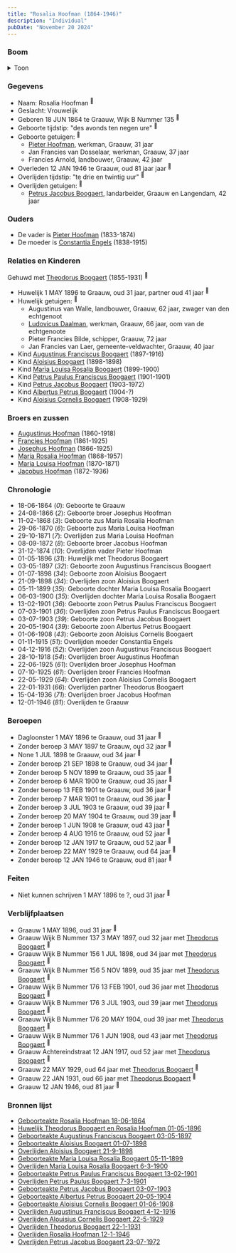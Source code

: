 ```yaml
---
title: "Rosalia Hoofman (1864-1946)"
description: "Individual"
pubDate: "November 20 2024"
---
```


### Boom
<details><summary>Toon</summary>

![test](https://www.plantuml.com/plantuml/svg/bPPjJzim4CVV-rESuCLULSf3dumgeEtQCGIiOcpID4t8IKnhrRMHxGnLYE--At5QI2gQlUlvShwVx_u-zzmwPbo-aiGkXNfaXgqWOUboRdIkih6Mse0pJ5bqSUN8GcGSKc5IoOlVVFNerh3YguGRMonPnmtNRlt8oPjTKyciXMS202DjCcxk5Y9TAcxjOB1YGfsUGanU2Fa4izTKbXGHHpF1SKEuqFfXnTGHC0jVWo08Ou3ZIJpjJ4Uuw_E3u39xWS59mfBrVQATa_pa52XS3syXxCSnRg0SLy9Q_kPhkyobl6Sgkq-DjZRH28HXSGYV9sECwxNXYs4iVq8qppFM2ekcd60mKNCkxGwfZKZJqIIUn1yW8KmVHlml5aaT9WdXvjjF26dOgO4CJfvubWarny-Y3bp-kC6zky4hpXHnWWuSIp5Vk3MNKZyXqWlnbMkr_1V4S-yMV2GkR5nHcvJfRhLb4WzTRKJKXcq7cvo-1DrMzd0D8hWSOWnjTtT5AB7k5bndskGMPQNdZ1jNac6E9X89-vqEd1scY4eA5CT7hGXHShzmLzhTTg8RrplX8uVvFBTEAEIVuZrBXKtt7gNNv2XncRhNkBRjGkWqxDOEDPHQMB6Nfj-eiDZfgmrDlp5D5CBtoUnTp1RdcXbKtvNEXMLGYh6EHflSmKvng_gKDaRh5fE41a6DRCRTHdypbii3RQH1eyB5C9sCDhd2ndYz4gykJeztoLATx8KAcsdhjPiqY9jtiupfHN2HI-lUQWlV2xSfMW5NXugQG4L1eNWQD9ycPtZPwneVQwEu5Fj86ZqqOJ7MQF0VOeyyV4HtFVCJrS_ZRapy8Dij-87IydEXOlShDdrlqw1YXnKxgjWUe0Ujt_YuPrpzsIRoaw3geCJVmue3K_ihK7M4nCkmweY8bqBL4HDopbM6_rl-0G00)
</details>

### Gegevens
- Naam: Rosalia Hoofman <sup><a href="../s00029/" style="text-decoration:none" title="Geboorteakte Rosalia Hoofman 18-06-1864">:link:</a></sup>
- Geslacht: Vrouwelijk
- Geboren 18 JUN 1864 te Graauw, Wijk B Nummer 135 <sup><a href="../s00029/" style="text-decoration:none" title="Geboorteakte Rosalia Hoofman 18-06-1864">:link:</a></sup>
- Geboorte tijdstip: "des avonds ten negen ure" <sup><a href="../s00029/" style="text-decoration:none" title="Geboorteakte Rosalia Hoofman 18-06-1864">:link:</a></sup>
- Geboorte getuigen: <sup><a href="../s00029/" style="text-decoration:none" title="Geboorteakte Rosalia Hoofman 18-06-1864">:link:</a></sup>
  - [Pieter Hoofman](../i00013/), werkman, Graauw, 31 jaar
  - Jan Francies van Dosselaar, werkman, Graauw, 37 jaar
  - Francies Arnold, landbouwer, Graauw, 42 jaar
- Overleden 12 JAN 1946 te Graauw, oud 81 jaar jaar <sup><a href="../s00033/" style="text-decoration:none" title="Overlijden Rosalia Hoofman 12-1-1946 ">:link:</a></sup>
- Overlijden tijdstip: "te drie en twintig uur" <sup><a href="../s00033/" style="text-decoration:none" title="Overlijden Rosalia Hoofman 12-1-1946 ">:link:</a></sup>
- Overlijden getuigen: <sup><a href="../s00033/" style="text-decoration:none" title="Overlijden Rosalia Hoofman 12-1-1946 ">:link:</a></sup>
  - [Petrus Jacobus Boogaert](../i00191/), landarbeider, Graauw en Langendam, 42 jaar

### Ouders
- De vader is [Pieter Hoofman](../i00013/) (1833-1874)
- De moeder is [Constantia Engels](../i00014/) (1838-1915)

### Relaties en Kinderen

Gehuwd met [Theodorus Boogaert](../i00186/) (1855-1931) <sup><a href="../s00316/" style="text-decoration:none" title="Huwelijk Theodorus Boogaert en Rosalia Hoofman 01-05-1896">:link:</a></sup>
- Huwelijk 1 MAY 1896 te Graauw, oud 31 jaar, partner oud 41 jaar <sup><a href="../s00316/" style="text-decoration:none" title="Huwelijk Theodorus Boogaert en Rosalia Hoofman 01-05-1896">:link:</a></sup>
- Huwelijk getuigen:  <sup><a href="../s00316/" style="text-decoration:none" title="Huwelijk Theodorus Boogaert en Rosalia Hoofman 01-05-1896">:link:</a></sup>
  - Augustinus van Walle, landbouwer, Graauw, 62 jaar, zwager van den echtgenoot
  - [Ludovicus Daalman](../i00029/), werkman, Graauw, 66 jaar, oom van de echtgenoote
  - Pieter Francies Bilde, schipper, Graauw, 72 jaar
  - Jan Francies van Laer, gemeente-veldwachter, Graauw, 40 jaar
- Kind [Augustinus Franciscus Boogaert](../i00187/) (1897-1916)
- Kind [Aloisius Boogaert](../i00188/) (1898-1898)
- Kind [Maria Louisa Rosalia Boogaert](../i00189/) (1899-1900)
- Kind [Petrus Paulus Franciscus Boogaert](../i00190/) (1901-1901)
- Kind [Petrus Jacobus Boogaert](../i00191/) (1903-1972)
- Kind [Albertus Petrus Boogaert](../i00192/) (1904-?)
- Kind [Aloisius Cornelis Boogaert](../i00193/) (1908-1929)

### Broers en zussen
- [Augustinus Hoofman](../i00007/) (1860-1918)
- [Francies Hoofman](../i00023/) (1861-1925)
- [Josephus Hoofman](../i00025/) (1866-1925)
- [Maria Rosalia Hoofman](../i00026/) (1868-1957)
- [Maria Louisa Hoofman](../i00027/) (1870-1871)
- [Jacobus Hoofman](../i00072/) (1872-1936)

### Chronologie
- 18-06-1864 (<i>0</i>): Geboorte te Graauw
- 24-08-1866 (<i>2</i>): Geboorte broer Josephus Hoofman
- 11-02-1868 (<i>3</i>): Geboorte zus Maria Rosalia Hoofman
- 29-06-1870 (<i>6</i>): Geboorte zus Maria Louisa Hoofman
- 29-10-1871 (<i>7</i>): Overlijden zus Maria Louisa Hoofman
- 08-09-1872 (<i>8</i>): Geboorte broer Jacobus Hoofman
- 31-12-1874 (<i>10</i>): Overlijden vader Pieter Hoofman
- 01-05-1896 (<i>31</i>): Huwelijk met Theodorus Boogaert
- 03-05-1897 (<i>32</i>): Geboorte zoon Augustinus Franciscus Boogaert
- 01-07-1898 (<i>34</i>): Geboorte zoon Aloisius Boogaert
- 21-09-1898 (<i>34</i>): Overlijden zoon Aloisius Boogaert
- 05-11-1899 (<i>35</i>): Geboorte dochter Maria Louisa Rosalia Boogaert
- 06-03-1900 (<i>35</i>): Overlijden dochter Maria Louisa Rosalia Boogaert
- 13-02-1901 (<i>36</i>): Geboorte zoon Petrus Paulus Franciscus Boogaert
- 07-03-1901 (<i>36</i>): Overlijden zoon Petrus Paulus Franciscus Boogaert
- 03-07-1903 (<i>39</i>): Geboorte zoon Petrus Jacobus Boogaert
- 20-05-1904 (<i>39</i>): Geboorte zoon Albertus Petrus Boogaert
- 01-06-1908 (<i>43</i>): Geboorte zoon Aloisius Cornelis Boogaert
- 01-11-1915 (<i>51</i>): Overlijden moeder Constantia Engels
- 04-12-1916 (<i>52</i>): Overlijden zoon Augustinus Franciscus Boogaert
- 28-10-1918 (<i>54</i>): Overlijden broer Augustinus Hoofman
- 22-06-1925 (<i>61</i>): Overlijden broer Josephus Hoofman
- 07-10-1925 (<i>61</i>): Overlijden broer Francies Hoofman
- 22-05-1929 (<i>64</i>): Overlijden zoon Aloisius Cornelis Boogaert
- 22-01-1931 (<i>66</i>): Overlijden partner Theodorus Boogaert
- 15-04-1936 (<i>71</i>): Overlijden broer Jacobus Hoofman
- 12-01-1946 (<i>81</i>): Overlijden te Graauw

### Beroepen
- Dagloonster 1 MAY 1896 te Graauw, oud 31 jaar <sup><a href="../s00316/" style="text-decoration:none" title="Huwelijk Theodorus Boogaert en Rosalia Hoofman 01-05-1896">:link:</a></sup>
- Zonder beroep 3 MAY 1897 te Graauw, oud 32 jaar <sup><a href="../s00317/" style="text-decoration:none" title="Geboorteakte Augustinus Franciscus Boogaert 03-05-1897">:link:</a></sup>
- None 1 JUL 1898 te Graauw, oud 34 jaar <sup><a href="../s00318/" style="text-decoration:none" title="Geboorteakte Aloisius Boogaert 01-07-1898">:link:</a></sup>
- Zonder beroep 21 SEP 1898 te Graauw, oud 34 jaar <sup><a href="../s00319/" style="text-decoration:none" title="Overlijden Aloisius Boogaert 21-9-1898 ">:link:</a></sup>
- Zonder beroep 5 NOV 1899 te Graauw, oud 35 jaar <sup><a href="../s00320/" style="text-decoration:none" title="Geboorteakte Maria Louisa Rosalia Boogaert 05-11-1899 ">:link:</a></sup>
- Zonder beroep 6 MAR 1900 te Graauw, oud 35 jaar <sup><a href="../s00321/" style="text-decoration:none" title="Overlijden Maria Louisa Rosalia Boogaert 6-3-1900 ">:link:</a></sup>
- Zonder beroep 13 FEB 1901 te Graauw, oud 36 jaar <sup><a href="../s00322/" style="text-decoration:none" title="Geboorteakte Petrus Paulus Franciscus Boogaert 13-02-1901 ">:link:</a></sup>
- Zonder beroep 7 MAR 1901 te Graauw, oud 36 jaar <sup><a href="../s00323/" style="text-decoration:none" title="Overlijden Petrus Paulus Boogaert 7-3-1901">:link:</a></sup>
- Zonder beroep 3 JUL 1903 te Graauw, oud 39 jaar <sup><a href="../s00324/" style="text-decoration:none" title="Geboorteakte Petrus Jacobus Boogaert 03-07-1903">:link:</a></sup>
- Zonder beroep 20 MAY 1904 te Graauw, oud 39 jaar <sup><a href="../s00325/" style="text-decoration:none" title="Geboorteakte Albertus Petrus Boogaert 20-05-1904">:link:</a></sup>
- Zonder beroep 1 JUN 1908 te Graauw, oud 43 jaar <sup><a href="../s00326/" style="text-decoration:none" title="Geboorteakte Aloisius Cornelis Boogaert 01-06-1908 ">:link:</a></sup>
- Zonder beroep 4 AUG 1916 te Graauw, oud 52 jaar <sup><a href="../s00327/" style="text-decoration:none" title="Overlijden Augustinus Franciscus Boogaert 4-12-1916">:link:</a></sup>
- Zonder beroep 12 JAN 1917 te Graauw, oud 52 jaar <sup><a href="../s00328/" style="text-decoration:none" title="Vonnis 12-01-1917 uitgesproken te Middelburg">:link:</a></sup>
- Zonder beroep 22 MAY 1929 te Graauw, oud 64 jaar <sup><a href="../s00329/" style="text-decoration:none" title="Overlijden Alouisius Cornelis Boogaert 22-5-1929 ">:link:</a></sup>
- Zonder beroep 12 JAN 1946 te Graauw, oud 81 jaar <sup><a href="../s00033/" style="text-decoration:none" title="Overlijden Rosalia Hoofman 12-1-1946 ">:link:</a></sup>

### Feiten
- Niet kunnen schrijven 1 MAY 1896 te ?, oud 31 jaar <sup><a href="../s00316/" style="text-decoration:none" title="Huwelijk Theodorus Boogaert en Rosalia Hoofman 01-05-1896">:link:</a></sup>

### Verblijfplaatsen
- Graauw  1 MAY 1896, oud 31 jaar  <sup><a href="../s00316/" style="text-decoration:none" title="Huwelijk Theodorus Boogaert en Rosalia Hoofman 01-05-1896">:link:</a></sup>
- Graauw Wijk B Nummer 137 3 MAY 1897, oud 32 jaar met [Theodorus Boogaert](../i00186/) <sup><a href="../s00317/" style="text-decoration:none" title="Geboorteakte Augustinus Franciscus Boogaert 03-05-1897">:link:</a></sup>
- Graauw Wijk B Nummer 156 1 JUL 1898, oud 34 jaar met [Theodorus Boogaert](../i00186/) <sup><a href="../s00318/" style="text-decoration:none" title="Geboorteakte Aloisius Boogaert 01-07-1898">:link:</a></sup>
- Graauw Wijk B Nummer 156 5 NOV 1899, oud 35 jaar met [Theodorus Boogaert](../i00186/) <sup><a href="../s00320/" style="text-decoration:none" title="Geboorteakte Maria Louisa Rosalia Boogaert 05-11-1899 ">:link:</a></sup>
- Graauw Wijk B Nummer 176 13 FEB 1901, oud 36 jaar met [Theodorus Boogaert](../i00186/) <sup><a href="../s00322/" style="text-decoration:none" title="Geboorteakte Petrus Paulus Franciscus Boogaert 13-02-1901 ">:link:</a></sup>
- Graauw Wijk B Nummer 176 3 JUL 1903, oud 39 jaar met [Theodorus Boogaert](../i00186/) <sup><a href="../s00324/" style="text-decoration:none" title="Geboorteakte Petrus Jacobus Boogaert 03-07-1903">:link:</a></sup>
- Graauw Wijk B Nummer 176 20 MAY 1904, oud 39 jaar met [Theodorus Boogaert](../i00186/) <sup><a href="../s00325/" style="text-decoration:none" title="Geboorteakte Albertus Petrus Boogaert 20-05-1904">:link:</a></sup>
- Graauw Wijk B Nummer 176 1 JUN 1908, oud 43 jaar met [Theodorus Boogaert](../i00186/) <sup><a href="../s00326/" style="text-decoration:none" title="Geboorteakte Aloisius Cornelis Boogaert 01-06-1908 ">:link:</a></sup>
- Graauw Achtereindstraat 12 JAN 1917, oud 52 jaar met [Theodorus Boogaert](../i00186/) <sup><a href="../s00328/" style="text-decoration:none" title="Vonnis 12-01-1917 uitgesproken te Middelburg">:link:</a></sup>
- Graauw  22 MAY 1929, oud 64 jaar met [Theodorus Boogaert](../i00186/) <sup><a href="../s00329/" style="text-decoration:none" title="Overlijden Alouisius Cornelis Boogaert 22-5-1929 ">:link:</a></sup>
- Graauw  22 JAN 1931, oud 66 jaar met [Theodorus Boogaert](../i00186/) <sup><a href="../s00330/" style="text-decoration:none" title="Overlijden Theodorus Boogaert 22-1-1931">:link:</a></sup>
- Graauw  12 JAN 1946, oud 81 jaar  <sup><a href="../s00033/" style="text-decoration:none" title="Overlijden Rosalia Hoofman 12-1-1946 ">:link:</a></sup>

### Bronnen lijst
- [Geboorteakte Rosalia Hoofman 18-06-1864](../s00029/)
- [Huwelijk Theodorus Boogaert en Rosalia Hoofman 01-05-1896](../s00316/)
- [Geboorteakte Augustinus Franciscus Boogaert 03-05-1897](../s00317/)
- [Geboorteakte Aloisius Boogaert 01-07-1898](../s00318/)
- [Overlijden Aloisius Boogaert 21-9-1898 ](../s00319/)
- [Geboorteakte Maria Louisa Rosalia Boogaert 05-11-1899 ](../s00320/)
- [Overlijden Maria Louisa Rosalia Boogaert 6-3-1900 ](../s00321/)
- [Geboorteakte Petrus Paulus Franciscus Boogaert 13-02-1901 ](../s00322/)
- [Overlijden Petrus Paulus Boogaert 7-3-1901](../s00323/)
- [Geboorteakte Petrus Jacobus Boogaert 03-07-1903](../s00324/)
- [Geboorteakte Albertus Petrus Boogaert 20-05-1904](../s00325/)
- [Geboorteakte Aloisius Cornelis Boogaert 01-06-1908 ](../s00326/)
- [Overlijden Augustinus Franciscus Boogaert 4-12-1916](../s00327/)
- [Overlijden Alouisius Cornelis Boogaert 22-5-1929 ](../s00329/)
- [Overlijden Theodorus Boogaert 22-1-1931](../s00330/)
- [Overlijden Rosalia Hoofman 12-1-1946 ](../s00033/)
- [Overlijden Petrus Jacobus Boogaert 23-07-1972](../s00331/)